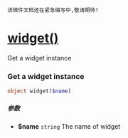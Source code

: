     该微件文档还在紧急编写中,敬请期待!
[widget()](http://twinh.github.com/widget/api/widget)
=====================================================

Get a widget instance

### Get a widget instance
```php
object widget($name)
```

##### 参数
* **$name** `string` The name of widget

